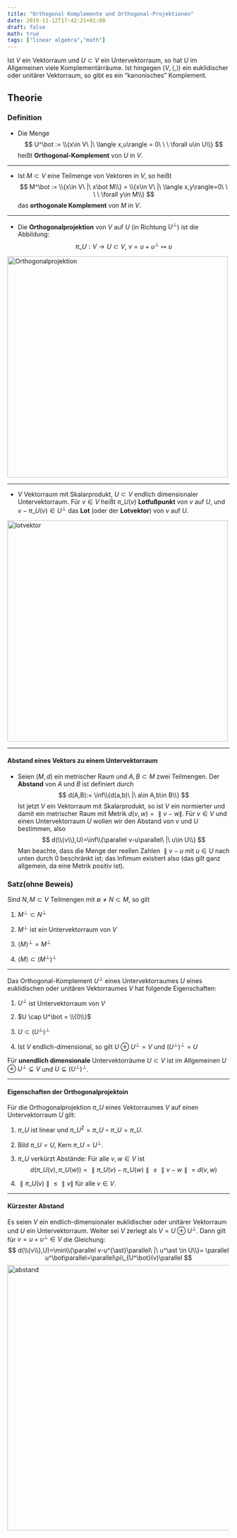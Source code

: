 ```yaml
---
title: "Orthogonal Komplemente und Orthogonal-Projektionen"
date: 2019-11-12T17:42:21+01:00
draft: false
math: true
tags: ["linear algebra","math"]
---
```


Ist $V$ ein Vektorraum und $U \subset V$ ein Untervektorraum, so hat $U$ im Allgemeinen viele Komplementärräume. Ist hingegen $(V, \langle,\rangle)$ ein euklidischer oder unitärer Vektorraum, so gibt es ein “kanonisches” Komplement.

## Theorie

### Definition

+ Die Menge
$$
U^\bot := \\{x\in V\ |\ \langle x,u\rangle = 0\ \ \ \forall u\in U\\}
$$
heißt __Orthogonal-Komplement__ von $U$ in $V$.

---

+ Ist $M\subset V$ eine Teilmenge von Vektoren in $V$, so heißt
$$
M^\bot := \\{x\in V\ |\ x\bot M\\} = \\{x\in V\ |\ \langle x,y\rangle=0\ \ \ \ \forall y\in M\\}
$$
das __orthogonale Komplement__ von $M$ in $V$.

---

+ Die __Orthogonalprojektion__ von $V$ auf $U$ (in Richtung $U^\bot$) ist die Abbildung:
$$
\pi\_U:V\to U\subset V,\ v=u+u^\bot\mapsto u
$$
<img src="/postImage/Orthogonal_Komplemente/Orthogonalprojektion.png" alt="Orthogonalprojektion" width="500" class="center" />

---

+ $V$ Vektorraum mit Skalarprodukt, $U \subset V$ endlich dimensionaler Untervektorraum.
Für $v\in V$ heißt $\pi\_U(v)$ __Lotfußpunkt__ von $v$ auf $U$, und $v-\pi\_U(v)\in U^\bot$ das __Lot__ (oder der __Lotvektor__) von $v$ auf $U$.
<img src="/postImage/Orthogonal_Komplemente/Lotvektor.png" alt="lotvektor" width="500" class="center" />

---

#### Abstand eines Vektors zu einem Untervektorraum

+ Seien $(M,d)$ ein metrischer Raum und $A,B \subset M$ zwei Teilmengen. Der __Abstand__ von $A$ und $B$ ist definiert durch
$$
d(A,B):= \inf\\{d(a,b)\ |\ a\in A,b\in B\\}
$$
Ist jetzt $V$ ein Vektorraum mit Skalarprodukt, so ist $V$ ein normierter und damit ein metrischer Raum mit Metrik $d(v,w)=\parallel v-w\parallel$. Für $v\in V$ und einen Untervektorraum $U$ wollen wir den Abstand von $v$ und $U$ bestimmen, also
$$
d(\\{v\\},U)=\inf\\{\parallel v-u\parallel\ |\ u\in U\\}
$$
Man beachte, dass die Menge der reellen Zahlen $\parallel v-u$ mit $u\in U$ nach unten durch $0$ beschränkt ist; das Infimum existiert also (das gilt ganz allgemein, da eine Metrik positiv ist).

### Satz(ohne Beweis)

Sind $N,M \subset V$ Teilmengen mit $\emptyset\neq N\subset M$, so gilt

1. $M^\bot \subset N^\bot$

2. $M^\bot$ ist ein Untervektorraum von $V$

3. $\langle M\rangle^\bot = M^\bot$

4. $\langle M \rangle \subset (M^\bot)^\bot$

---

Das Orthogonal-Komplement $U^\bot$ eines Untervektorraumes $U$ eines euklidischen oder unitären Vektorraumes $V$ hat folgende Eigenschaften:

1. $U^\bot$ ist Untervektorraum von $V$

2. $U \cap U^\bot = \\{0\\}$

3. $U \subset (U^\bot)^\bot$

4. Ist $V$ endlich-dimensional, so gilt $U \oplus U^\bot = V$ und $(U^\bot)^\bot = U$

Für __unendlich dimensionale__ Untervektorräume $U\subset V$ ist im Allgemeinen $U \oplus U^\bot \subsetneq V$ und $U\subsetneq (U^\bot)^\bot$.

---

#### Eigenschaften der Orthogonalprojektoin

Für die Orthogonalprojektion $\pi\_U$ eines Vektorraumes $V$ auf einen Untervektorraum $U$ gilt:

1. $\pi\_U$ ist linear und $\pi\_U^2 = \pi\_U \circ \pi\_U = \pi\_U$.

2. Bild $\pi\_U=U$, Kern $\pi\_U=U^\bot$.

3. $\pi\_U$ verkürzt Abstände: Für alle $v,w\in V$ ist
$$
d(\pi\_U(v),\pi\_U(w))=\parallel\pi\_U(v)-\pi\_U(w)\parallel\le\parallel v-w\parallel=d(v,w)
$$

4. $\parallel\pi\_U(v)\parallel\le\parallel v\parallel$ für alle $v\in V$.

---

#### Kürzester Abstand

Es seien $V$ ein endlich-dimensionaler euklidischer oder unitärer Vektorraum und $U$ ein Untervektorraum. Weiter sei $V$ zerlegt als $V=U\oplus U^\bot$. Dann gilt für $v=u+u^\bot \in V$ die Gleichung:
$$
d(\\{v\\},U)=\min\\{\parallel v-u^{\ast}\parallel\ |\ u^\ast \in U\\}= \parallel u^\bot\parallel=\parallel\pi\_{U^\bot}(v)\parallel
$$
<img src="/postImage/Orthogonal_Komplemente/Abstand.png" alt="abstand" width="600" class="center" />
